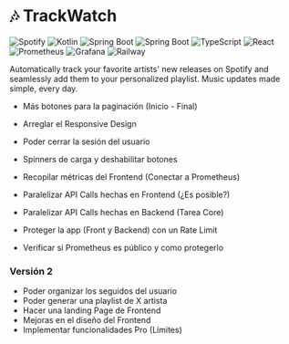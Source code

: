 # 🎶 TrackWatch

![Spotify](https://img.shields.io/badge/Spotify-1ED760?style=for-the-badge&logo=spotify&logoColor=white)
![Kotlin](https://img.shields.io/badge/Kotlin-B125EA?style=for-the-badge&logo=kotlin&logoColor=white)
![Spring Boot](https://img.shields.io/badge/Spring_Boot-6DB33F?style=for-the-badge&logo=spring-boot&logoColor=white)
![Spring Boot](https://img.shields.io/badge/PostgreSQL-316192?style=for-the-badge&logo=postgresql&logoColor=white)
![TypeScript](https://img.shields.io/badge/TypeScript-007ACC?style=for-the-badge&logo=typescript&logoColor=white)
![React](https://img.shields.io/badge/React-61DAFB?style=for-the-badge&logo=react&logoColor=000000)
![Prometheus](https://img.shields.io/badge/Prometheus-E6522C?style=for-the-badge&logo=prometheus&logoColor=white)
![Grafana](https://img.shields.io/badge/Grafana-F46800?style=for-the-badge&logo=grafana&logoColor=white)
![Railway](https://img.shields.io/badge/Railway-131415?style=for-the-badge&logo=railway&logoColor=white)

Automatically track your favorite artists' new releases on Spotify and seamlessly add them to your personalized playlist. Music updates made simple, every day.

- Más botones para la paginación (Inicio - Final)
- Arreglar el Responsive Design
- Poder cerrar la sesión del usuario
- Spinners de carga y deshabilitar botones

- Recopilar métricas del Frontend (Conectar a Prometheus)
- Paralelizar API Calls hechas en Frontend (¿Es posible?)
- Paralelizar API Calls hechas en Backend (Tarea Core)
- Proteger la app (Front y Backend) con un Rate Limit
- Verificar si Prometheus es público y como protegerlo

### Versión 2

- Poder organizar los seguidos del usuario
- Poder generar una playlist de X artista
- Hacer una landing Page de Frontend
- Mejoras en el diseño del Frontend
- Implementar funcionalidades Pro (Límites)
